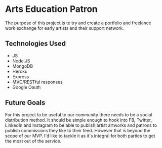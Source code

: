 # Arts Education Patron

The purpose of this project is to try and create a portfolio and freelance work exchange for early artists and their support network.






## Technologies Used
- JS
- Node.JS
- MongoDB
- Heroku
- Express
- MVC/RESTful responses
- Google Oauth

## Future Goals
For this project to be useful to our community there needs to be a social distribution method. It should be simple enough to hook into FB, Twitter, LinkedIn and Instagram to be able to publish artist artworks and patrons to publish commissions they like to their feed. However that is beyond the scope of our MVP. I'd like to tackle it as it's integral for both parties to get the most out of the service.